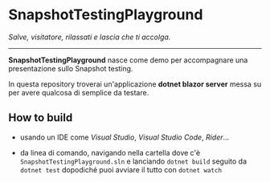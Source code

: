 # SnapshotTestingPlayground

*Salve, visitatore, rilassati e lascia che ti accolga.*

---

**SnapshotTestingPlayground** nasce come demo per accompagnare una presentazione sullo Snapshot testing.

In questa repository troverai un'applicazione **dotnet blazor server** messa su per avere qualcosa di semplice da testare.

## How to build

- usando un IDE come *Visual Studio*, *Visual Studio Code*, *Rider*...

- da linea di comando, navigando nella cartella dove c'è `SnapshotTestingPlayground.sln` e lanciando `dotnet build` seguito da `dotnet test` dopodiché puoi avviare il tutto con `dotnet watch`
